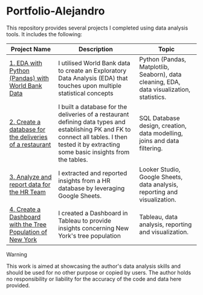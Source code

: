 # Portfolio-Alejandro

This repository provides several projects I completed using data analysis tools. It includes the following:

 Project Name  | Description   |  Topic
------------- | ------------- | ------------------
[1. EDA with Python (Pandas) with World Bank Data ](https://github.com/alexalra/Portfolio-Alejandro/blob/main/1_EDA_with_Python_(Pandas).ipynb) | I utilised World Bank data to create an Exploratory Data Analysis (EDA) that touches upon multiple statistical concepts | Python (Pandas, Matplotlib, Seaborn), data cleaning, EDA, data visualization, statistics. 
[2. Create a database for the deliveries of a restaurant](https://github.com/alexalra/Portfolio-Alejandro/blob/main/2.%20Create%20a%20database%20for%20the%20deliveries%20of%20a%20restaurant.md) | I built a database for the deliveries of a restaurant defining data types and establishing PK and FK to connect all tables. I then tested it by extracting some basic insights from the tables. | SQL Database design, creation, data modelling, joins and data filtering. 
[3. Analyze and report data for the HR Team](https://github.com/alexalra/Portfolio-Alejandro/blob/main/3.%20Analyze%20and%20report%20data%20for%20the%20HR%20Team.md)| I extracted and reported insights from a HR database by leveraging Google Sheets. | Looker Studio, Google Sheets, data analysis, reporting and visualization.
[4. Create a Dashboard with the Tree Population of New York]([https://github.com/alexalra/Portfolio-Alejandro/blob/main/3.%20Analyze%20and%20report%20data%20for%20the%20HR%20Team.md](https://public.tableau.com/app/profile/alejandro.alvarez.ramirez/viz/TreesofNewYorkDashboard/Dashboard1))| I created a Dashboard in Tableau to provide insights concerning New York's tree population | Tableau, data analysis, reporting and visualization.





> [!WARNING]
> This work is aimed at showcasing the author's data analysis skills and should be used for no other purpose or copied by users. The author holds no responsibility or liability for the accuracy of the code and data here provided. 
